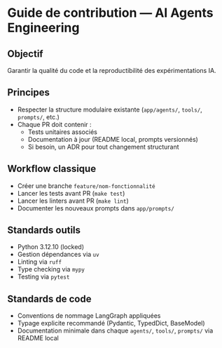 # Guide de contribution — AI Agents Engineering

## Objectif

Garantir la qualité du code et la reproductibilité des expérimentations IA.

## Principes

- Respecter la structure modulaire existante (`app/agents/`, `tools/`, `prompts/`, etc.)
- Chaque PR doit contenir :
  - Tests unitaires associés
  - Documentation à jour (README local, prompts versionnés)
  - Si besoin, un ADR pour tout changement structurant

## Workflow classique

- Créer une branche `feature/nom-fonctionnalité`
- Lancer les tests avant PR (`make test`)
- Lancer les linters avant PR (`make lint`)
- Documenter les nouveaux prompts dans `app/prompts/`

## Standards outils

- Python 3.12.10 (locked)
- Gestion dépendances via `uv`
- Linting via `ruff`
- Type checking via `mypy`
- Testing via `pytest`

## Standards de code

- Conventions de nommage LangGraph appliquées
- Typage explicite recommandé (Pydantic, TypedDict, BaseModel)
- Documentation minimale dans chaque `agents/`, `tools/`, `prompts/` via README local
